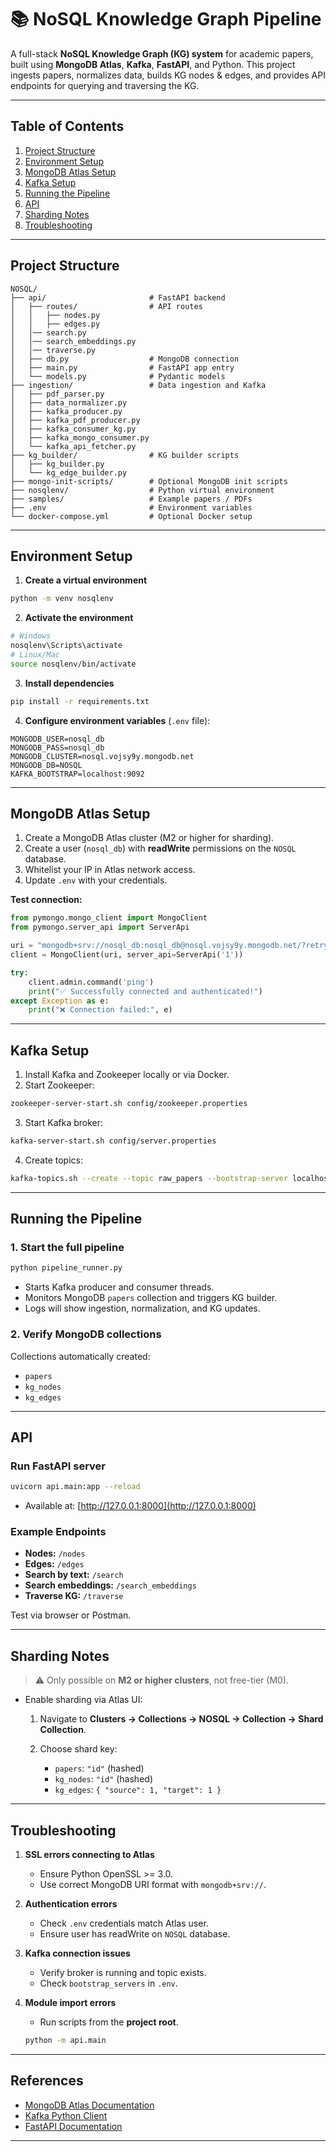 # 📚 NoSQL Knowledge Graph Pipeline

A full-stack **NoSQL Knowledge Graph (KG) system** for academic papers, built using **MongoDB Atlas**, **Kafka**, **FastAPI**, and Python.
This project ingests papers, normalizes data, builds KG nodes & edges, and provides API endpoints for querying and traversing the KG.

---

## **Table of Contents**

1. [Project Structure](#project-structure)
2. [Environment Setup](#environment-setup)
3. [MongoDB Atlas Setup](#mongodb-atlas-setup)
4. [Kafka Setup](#kafka-setup)
5. [Running the Pipeline](#running-the-pipeline)
6. [API](#api)
7. [Sharding Notes](#sharding-notes)
8. [Troubleshooting](#troubleshooting)

---

## **Project Structure**

```
NOSQL/
├── api/                       # FastAPI backend
│   ├── routes/                # API routes
│   │   ├── nodes.py
│   │   ├── edges.py
│   │── search.py
│   │── search_embeddings.py
│   │── traverse.py
│   ├── db.py                  # MongoDB connection
│   ├── main.py                # FastAPI app entry
│   └── models.py              # Pydantic models
├── ingestion/                 # Data ingestion and Kafka
│   ├── pdf_parser.py
│   ├── data_normalizer.py
│   ├── kafka_producer.py
│   ├── kafka_pdf_producer.py
│   ├── kafka_consumer_kg.py
│   ├── kafka_mongo_consumer.py
│   └── kafka_api_fetcher.py
├── kg_builder/                # KG builder scripts
│   ├── kg_builder.py
│   └── kg_edge_builder.py
├── mongo-init-scripts/        # Optional MongoDB init scripts
├── nosqlenv/                  # Python virtual environment
├── samples/                   # Example papers / PDFs
├── .env                       # Environment variables
└── docker-compose.yml         # Optional Docker setup
```

---

## **Environment Setup**

1. **Create a virtual environment**

```bash
python -m venv nosqlenv
```

2. **Activate the environment**

```bash
# Windows
nosqlenv\Scripts\activate
# Linux/Mac
source nosqlenv/bin/activate
```

3. **Install dependencies**

```bash
pip install -r requirements.txt
```

4. **Configure environment variables** (`.env` file):

```
MONGODB_USER=nosql_db
MONGODB_PASS=nosql_db
MONGODB_CLUSTER=nosql.vojsy9y.mongodb.net
MONGODB_DB=NOSQL
KAFKA_BOOTSTRAP=localhost:9092
```

---

## **MongoDB Atlas Setup**

1. Create a MongoDB Atlas cluster (M2 or higher for sharding).
2. Create a user (`nosql_db`) with **readWrite** permissions on the `NOSQL` database.
3. Whitelist your IP in Atlas network access.
4. Update `.env` with your credentials.

**Test connection:**

```python
from pymongo.mongo_client import MongoClient
from pymongo.server_api import ServerApi

uri = "mongodb+srv://nosql_db:nosql_db@nosql.vojsy9y.mongodb.net/?retryWrites=true&w=majority"
client = MongoClient(uri, server_api=ServerApi('1'))

try:
    client.admin.command('ping')
    print("✅ Successfully connected and authenticated!")
except Exception as e:
    print("❌ Connection failed:", e)
```

---

## **Kafka Setup**

1. Install Kafka and Zookeeper locally or via Docker.
2. Start Zookeeper:

```bash
zookeeper-server-start.sh config/zookeeper.properties
```

3. Start Kafka broker:

```bash
kafka-server-start.sh config/server.properties
```

4. Create topics:

```bash
kafka-topics.sh --create --topic raw_papers --bootstrap-server localhost:9092 --partitions 3 --replication-factor 1
```

---

## **Running the Pipeline**

### **1. Start the full pipeline**

```bash
python pipeline_runner.py
```

* Starts Kafka producer and consumer threads.
* Monitors MongoDB `papers` collection and triggers KG builder.
* Logs will show ingestion, normalization, and KG updates.

### **2. Verify MongoDB collections**

Collections automatically created:

* `papers`
* `kg_nodes`
* `kg_edges`

---

## **API**

### **Run FastAPI server**

```bash
uvicorn api.main:app --reload
```

* Available at: [http://127.0.0.1:8000](http://127.0.0.1:8000)

### **Example Endpoints**

* **Nodes:** `/nodes`
* **Edges:** `/edges`
* **Search by text:** `/search`
* **Search embeddings:** `/search_embeddings`
* **Traverse KG:** `/traverse`

Test via browser or Postman.

---

## **Sharding Notes**

> ⚠️ Only possible on **M2 or higher clusters**, not free-tier (M0).

* Enable sharding via Atlas UI:

  1. Navigate to **Clusters → Collections → NOSQL → Collection → Shard Collection**.
  2. Choose shard key:

     * `papers`: `"id"` (hashed)
     * `kg_nodes`: `"id"` (hashed)
     * `kg_edges`: `{ "source": 1, "target": 1 }`

---

## **Troubleshooting**

1. **SSL errors connecting to Atlas**

   * Ensure Python OpenSSL >= 3.0.
   * Use correct MongoDB URI format with `mongodb+srv://`.

2. **Authentication errors**

   * Check `.env` credentials match Atlas user.
   * Ensure user has readWrite on `NOSQL` database.

3. **Kafka connection issues**

   * Verify broker is running and topic exists.
   * Check `bootstrap_servers` in `.env`.

4. **Module import errors**

   * Run scripts from the **project root**.

   ```bash
   python -m api.main
   ```

---

## **References**

* [MongoDB Atlas Documentation](https://docs.atlas.mongodb.com/)
* [Kafka Python Client](https://kafka-python.readthedocs.io/en/master/)
* [FastAPI Documentation](https://fastapi.tiangolo.com/)

---

